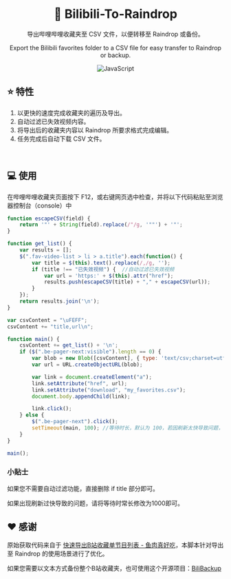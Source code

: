 <div align="center">

# 🚛 Bilibili-To-Raindrop

导出哔哩哔哩收藏夹至 CSV 文件，以便转移至 Raindrop 或备份。

Export the Bilibili favorites folder to a CSV file for easy transfer to Raindrop or backup.

![JavaScript](https://img.shields.io/badge/javascript-%23323330.svg?style=for-the-badge&logo=javascript&logoColor=%23F7DF1E) 

</div>


## ⭐ 特性
1. 以更快的速度完成收藏夹的遍历及导出。
2. 自动过滤已失效视频内容。
3. 将导出后的收藏夹内容以 Raindrop 所要求格式完成编辑。
4. 任务完成后自动下载 CSV 文件。
<br>

## 💻 使用
在哔哩哔哩收藏夹页面按下 F12，或右键网页选中检查，并将以下代码粘贴至浏览器控制台（console）中
```js
function escapeCSV(field) {
    return '"' + String(field).replace(/"/g, '""') + '"'; 
}

function get_list() {
    var results = [];
    $(".fav-video-list > li > a.title").each(function() {
        var title = $(this).text().replace(/,/g, ''); 
        if (title !== "已失效视频") {  //自动过滤已失效视频
            var url = 'https:' + $(this).attr("href");
            results.push(escapeCSV(title) + "," + escapeCSV(url)); 
        }
    });
    return results.join('\n');
}

var csvContent = "\uFEFF"; 
csvContent += "title,url\n"; 

function main() {
    csvContent += get_list() + '\n';
    if ($(".be-pager-next:visible").length == 0) {
        var blob = new Blob([csvContent], { type: 'text/csv;charset=utf-8;' });
        var url = URL.createObjectURL(blob);

        var link = document.createElement("a");
        link.setAttribute("href", url);
        link.setAttribute("download", "my_favorites.csv");
        document.body.appendChild(link);

        link.click();
    } else {
        $(".be-pager-next").click();
        setTimeout(main, 100); //等待时长，默认为 100，若因刷新太快导致问题，请自行修改为 1000 或更长。
    }
}

main();
```
### 小贴士
如果您不需要自动过滤功能，直接删除 if title 部分即可。

如果出现刷新过快导致的问题，请将等待时常长修改为1000即可。

## ❤️ 感谢
原始获取代码来自于 [快速导出B站收藏单节目列表 - 鱼肉真好吃](https://www.cnblogs.com/toumingbai/p/11399238.html)，本脚本针对导出至 Raindrop 的使用场景进行了优化。

如果您需要以文本方式备份整个B站收藏夹，也可使用这个开源项目：[BiliBackup
](https://github.com/sweatran/BiliBackup?tab=readme-ov-file)
